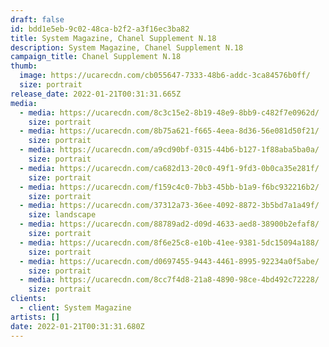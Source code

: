 ```yaml
---
draft: false
id: bdd1e5eb-9c02-48ca-b2f2-a3f16ec3ba82
title: System Magazine, Chanel Supplement N.18
description: System Magazine, Chanel Supplement N.18
campaign_title: Chanel Supplement N.18
thumb:
  image: https://ucarecdn.com/cb055647-7333-48b6-addc-3ca84576b0ff/
  size: portrait
release_date: 2022-01-21T00:31:31.665Z
media:
  - media: https://ucarecdn.com/8c3c15e2-8b19-48e9-8bb9-c482f7e0962d/
    size: portrait
  - media: https://ucarecdn.com/8b75a621-f665-4eea-8d36-56e081d50f21/
    size: portrait
  - media: https://ucarecdn.com/a9cd90bf-0315-44b6-b127-1f88aba5ba0a/
    size: portrait
  - media: https://ucarecdn.com/ca682d13-20c0-49f1-9fd3-0b0ca35e281f/
    size: portrait
  - media: https://ucarecdn.com/f159c4c0-7bb3-45bb-b1a9-f6bc932216b2/
    size: portrait
  - media: https://ucarecdn.com/37312a73-36ee-4092-8872-3b5bd7a1a49f/
    size: landscape
  - media: https://ucarecdn.com/88789ad2-d09d-4633-aed8-38900b2efaf8/
    size: portrait
  - media: https://ucarecdn.com/8f6e25c8-e10b-41ee-9381-5dc15094a188/
    size: portrait
  - media: https://ucarecdn.com/d0697455-9443-4461-8995-92234a0f5abe/
    size: portrait
  - media: https://ucarecdn.com/8cc7f4d8-21a8-4890-98ce-4bd492c72228/
    size: portrait
clients:
  - client: System Magazine
artists: []
date: 2022-01-21T00:31:31.680Z
---
```

